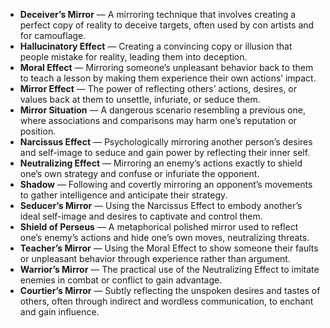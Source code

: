 - **Deceiver’s Mirror** — A mirroring technique that involves creating a perfect copy of reality to deceive targets, often used by con artists and for camouflage.  
- **Hallucinatory Effect** — Creating a convincing copy or illusion that people mistake for reality, leading them into deception.  
- **Moral Effect** — Mirroring someone’s unpleasant behavior back to them to teach a lesson by making them experience their own actions’ impact.  
- **Mirror Effect** — The power of reflecting others’ actions, desires, or values back at them to unsettle, infuriate, or seduce them.  
- **Mirror Situation** — A dangerous scenario resembling a previous one, where associations and comparisons may harm one’s reputation or position.  
- **Narcissus Effect** — Psychologically mirroring another person’s desires and self-image to seduce and gain power by reflecting their inner self.  
- **Neutralizing Effect** — Mirroring an enemy’s actions exactly to shield one’s own strategy and confuse or infuriate the opponent.  
- **Shadow** — Following and covertly mirroring an opponent’s movements to gather intelligence and anticipate their strategy.  
- **Seducer’s Mirror** — Using the Narcissus Effect to embody another’s ideal self-image and desires to captivate and control them.  
- **Shield of Perseus** — A metaphorical polished mirror used to reflect one’s enemy’s actions and hide one’s own moves, neutralizing threats.  
- **Teacher’s Mirror** — Using the Moral Effect to show someone their faults or unpleasant behavior through experience rather than argument.  
- **Warrior’s Mirror** — The practical use of the Neutralizing Effect to imitate enemies in combat or conflict to gain advantage.  
- **Courtier’s Mirror** — Subtly reflecting the unspoken desires and tastes of others, often through indirect and wordless communication, to enchant and gain influence.
